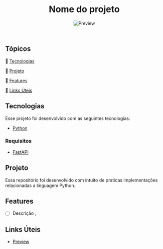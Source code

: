 <h1 align="center"> Nome do projeto</h1>

<!-- De preferencia GIF-->
<p align="center" >
  <img alt="Preview" title="MyProject" src="assets/img/screenshot.png" />
</p>
<br>

## Tópicos 

:small_blue_diamond: [Tecnologias](#tecnologias)

:small_blue_diamond: [Projeto](#projeto)

:small_blue_diamond: [Features](#features)

:small_blue_diamond: [Links Úteis](#links-úteis)


## Tecnologias

Esse projeto foi desenvolvido com as seguintes tecnologias:

- [Python]()

### Requisitos
- [FastAPI]()


## Projeto

Essa repositório foi desenvolvido com intuito de praticas implementações relacionadas a linguagem Python.

## Features

- [ ] Descrição ;

## Links Úteis
- [Preview]()
